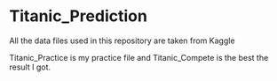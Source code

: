 # Titanic_Prediction

All the data files used in this repository are taken from Kaggle

Titanic_Practice is my practice file and Titanic_Compete is the best the result I got.
